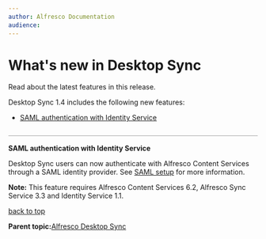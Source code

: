 ```yaml
---
author: Alfresco Documentation
audience: 
---
```


# What's new in Desktop Sync

Read about the latest features in this release.

Desktop Sync 1.4 includes the following new features:

-   [SAML authentication with Identity Service](whats-new.md#1)

![](../images/hr.png)

**SAML authentication with Identity Service**

Desktop Sync users can now authenticate with Alfresco Content Services through a SAML identity provider. See [SAML setup](https://docs.alfresco.com/syncservice/concepts/syncservice-saml-config.html) for more information.

**Note:** This feature requires Alfresco Content Services 6.2, Alfresco Sync Service 3.3 and Identity Service 1.1.

[back to top](whats-new.md#)

**Parent topic:**[Alfresco Desktop Sync](../concepts/ds-overview.md)

